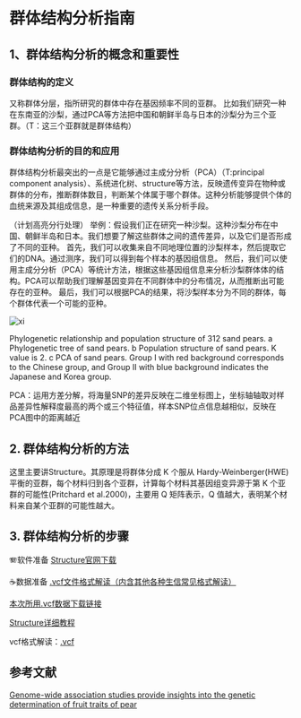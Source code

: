 # 群体结构分析指南

## 1、群体结构分析的概念和重要性                                 
### 群体结构的定义
又称群体分层，指所研究的群体中存在基因频率不同的亚群。
比如我们研究一种在东南亚的沙梨，通过PCA等方法把中国和朝鲜半岛与日本的沙梨分为三个亚群。（T：这三个亚群就是群体结构）
### 群体结构分析的目的和应用
群体结构分析最突出的一点是它能够通过主成分分析（PCA）（T:principal component analysis）、系统进化树、structure等方法，反映遗传变异在物种或群体的分布，推断群体数目，判断某个体属于哪个群体。这种分析能够提供个体的血统来源及其组成信息，是一种重要的遗传关系分析手段。


（计划高亮分行处理）	举例：假设我们正在研究一种沙梨。这种沙梨分布在中国、朝鲜半岛和日本。我们想要了解这些群体之间的遗传差异，以及它们是否形成了不同的亚种。
首先，我们可以收集来自不同地理位置的沙梨样本，然后提取它们的DNA。通过测序，我们可以得到每个样本的基因组信息。
然后，我们可以使用主成分分析（PCA）等统计方法，根据这些基因组信息来分析沙梨群体体的结构。PCA可以帮助我们理解基因变异在不同群体中的分布情况，从而推断出可能存在的亚种。
最后，我们可以根据PCA的结果，将沙梨样本分为不同的群体，每个群体代表一个可能的亚种。

![xi](https://media.springernature.com/lw685/springer-static/image/art%3A10.1038%2Fs41467-021-21378-y/MediaObjects/41467_2021_21378_Fig1_HTML.png?as=webp)

Phylogenetic relationship and population structure of 312 sand pears. a Phylogenetic tree of sand pears. b Population structure of sand pears. K value is 2. c PCA of sand pears. Group I with red background corresponds to the Chinese group, and Group II with blue background indicates the Japanese and Korea group.

PCA：运用方差分解，将海量SNP的差异反映在二维坐标图上，坐标轴轴取对样品差异性解释度最高的两个或三个特征值，样本SNP位点信息越相似，反映在PCA图中的距离越近
## 2. 群体结构分析的方法
这里主要讲Structure。其原理是将群体分成 K 个服从 Hardy-Weinberger(HWE) 平衡的亚群，每个材料归到各个亚群，计算每个材料其基因组变异源于第 K 个亚群的可能性(Pritchard et al.2000)，主要用 Q 矩阵表示，Q 值越大，表明某个材料来自某个亚群的可能性越大。



## 3. 群体结构分析的步骤
🪗软件准备
[Structure官网下载](https://web.stanford.edu/group/pritchardlab/structure_software/release_versions/v2.3.4/html/structure.html)

☕数据准备
[.vcf文件格式解读（内含其他各种生信常见格式解读）](https://learn.gencore.bio.nyu.edu/ngs-file-formats/vcf-format/)

[本次所用.vcf数据下载链接](https://www.ncbi.nlm.nih.gov/tools/gbench/tutorial8/)

[Structure详细教程](https://zhuanlan.zhihu.com/p/383141001)



vcf格式解读：[.vcf](https://learn.gencore.bio.nyu.edu/ngs-file-formats/vcf-format)
## 参考文献
[Genome-wide association studies provide insights into the genetic determination of fruit traits of pear](https://doi.org/10.1038/s41467-021-21378-y)
